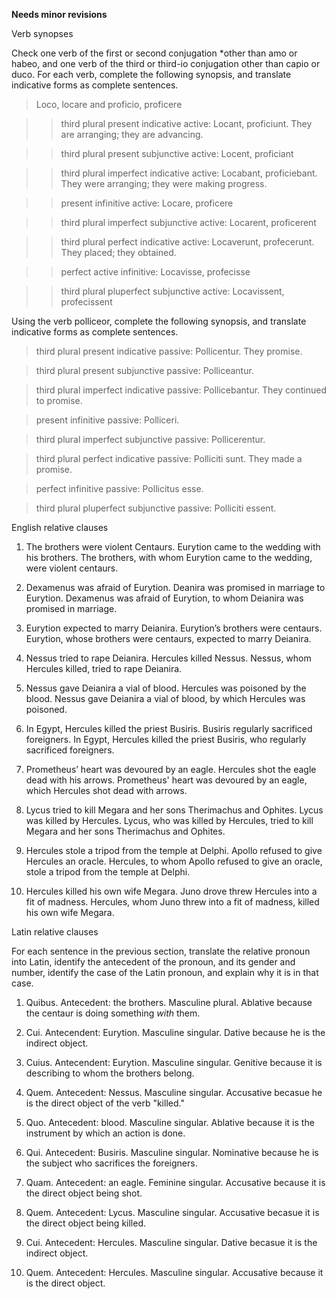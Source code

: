 **Needs minor revisions**

Verb synopses

Check one verb of the first or second conjugation *other than amo or habeo, and one verb of the third or third-io conjugation other than capio or duco. For each verb, complete the following synopsis, and translate indicative forms as complete sentences.

> Loco, locare and proficio, proficere

>> third plural present indicative active: Locant, proficiunt. They are arranging; they are advancing.

>> third plural present subjunctive active: Locent, proficiant

>> third plural imperfect indicative active: Locabant, proficiebant. They were arranging; they were making progress.

>> present infinitive active: Locare, proficere

>> third plural imperfect subjunctive active: Locarent, proficerent

>> third plural perfect indicative active: Locaverunt, profecerunt. They placed; they obtained.

>> perfect active infinitive: Locavisse, profecisse

>> third plural pluperfect subjunctive active: Locavissent, profecissent

Using the verb polliceor, complete the following synopsis, and translate indicative forms as complete sentences.

> third plural present indicative passive: Pollicentur. They promise.

> third plural present subjunctive passive: Polliceantur.

> third plural imperfect indicative passive: Pollicebantur. They continued to promise.

> present infinitive passive: Polliceri.

> third plural imperfect subjunctive passive: Pollicerentur.

> third plural perfect indicative passive: Polliciti sunt. They made a promise.

> perfect infinitive passive: Pollicitus esse.

> third plural pluperfect subjunctive passive: Polliciti essent.

English relative clauses

1. The brothers were violent Centaurs. Eurytion came to the wedding with his brothers. The brothers, with whom Eurytion came to the wedding, were violent centaurs.

2. Dexamenus was afraid of Eurytion. Deanira was promised in marriage to Eurytion. Dexamenus was afraid of Eurytion, to whom Deianira was promised in marriage.

3. Eurytion expected to marry Deianira. Eurytion’s brothers were centaurs. Eurytion, whose brothers were centaurs, expected to marry Deianira.

4. Nessus tried to rape Deianira. Hercules killed Nessus. Nessus, whom Hercules killed, tried to rape Deianira.

5. Nessus gave Deianira a vial of blood. Hercules was poisoned by the blood. Nessus gave Deianira a vial of blood, by which Hercules was poisoned.

6. In Egypt, Hercules killed the priest Busiris. Busiris regularly sacrificed foreigners. In Egypt, Hercules killed the priest Busiris, who regularly sacrificed foreigners.

7. Prometheus’ heart was devoured by an eagle. Hercules shot the eagle dead with his arrows. Prometheus' heart was devoured by an eagle, which Hercules shot dead with arrows.

8. Lycus tried to kill Megara and her sons Therimachus and Ophites. Lycus was killed by Hercules. Lycus, who was killed by Hercules, tried to kill Megara and her sons Therimachus and Ophites.

9. Hercules stole a tripod from the temple at Delphi. Apollo refused to give Hercules an oracle. Hercules, to whom Apollo refused to give an oracle, stole a tripod from the temple at Delphi.

10. Hercules killed his own wife Megara. Juno drove threw Hercules into a fit of madness. Hercules, whom Juno threw into a fit of madness, killed his own wife Megara.

Latin relative clauses

For each sentence in the previous section, translate the relative pronoun into Latin, identify the antecedent of the pronoun, and its gender and number, identify the case of the Latin pronoun, and explain why it is in that case.

1. Quibus. Antecedent: the brothers. Masculine plural. Ablative because the centaur is doing something *with* them.

2. Cui. Antecendent: Eurytion. Masculine singular. Dative because he is the indirect object.

3. Cuius. Antecendent: Eurytion. Masculine singular. Genitive because it is describing to whom the brothers belong.

4. Quem. Antecedent: Nessus. Masculine singular. Accusative becasue he is the direct object of the verb "killed."

5. Quo. Antecedent: blood. Masculine singular. Ablative because it is the instrument by which an action is done.

6. Qui. Antecedent: Busiris. Masculine singular. Nominative because he is the subject who sacrifices the foreigners.

7. Quam. Antecedent: an eagle. Feminine singular. Accusative because it is the direct object being shot.

8. Quem. Antecedent: Lycus. Masculine singular. Accusative becasue it is the direct object being killed.

9. Cui. Antecedent: Hercules. Masculine singular. Dative becasue it is the indirect object.

10. Quem. Antecedent: Hercules. Masculine singular. Accusative because it is the direct object.
